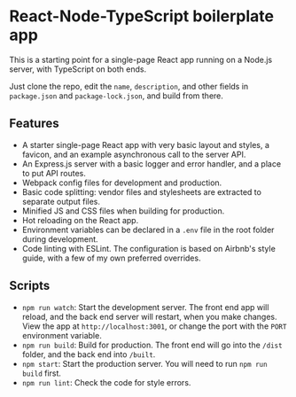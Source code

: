 # React-Node-TypeScript boilerplate app

This is a starting point for a single-page React app running on a Node.js server,
with TypeScript on both ends.

Just clone the repo, edit the `name`, `description`, and other fields in `package.json` and
`package-lock.json`, and build from there.

## Features

- A starter single-page React app with very basic layout and styles, a favicon,
  and an example asynchronous call to the server API.
- An Express.js server with a basic logger and error handler, and a place to put API routes.
- Webpack config files for development and production.
- Basic code splitting: vendor files and stylesheets are extracted to separate output files.
- Minified JS and CSS files when building for production.
- Hot reloading on the React app.
- Environment variables can be declared in a `.env` file in the root folder during development.
- Code linting with ESLint. The configuration is based on Airbnb's style guide,
  with a few of my own preferred overrides.

## Scripts

- `npm run watch`: Start the development server.
  The front end app will reload, and the back end server will restart, when you make changes.
  View the app at `http://localhost:3001`, or change the port with the `PORT` environment variable.
- `npm run build`: Build for production.
  The front end will go into the `/dist` folder, and the back end into `/built`.
- `npm start`: Start the production server. You will need to run `npm run build` first.
- `npm run lint`: Check the code for style errors.
